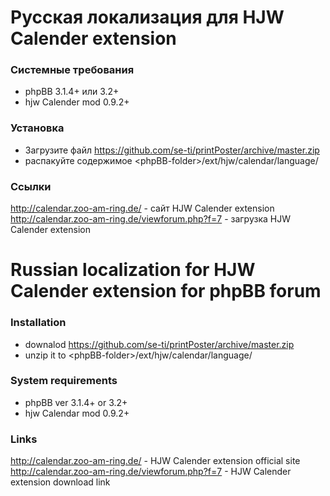 # Русская локализация для HJW Calender extension 

### Системные требования
* phpBB 3.1.4+ или 3.2+
* hjw Calender mod 0.9.2+


### Установка
* Загрузите файл https://github.com/se-ti/printPoster/archive/master.zip
* распакуйте содержимое &lt;phpBB-folder&gt;/ext/hjw/calendar/language/

### Ссылки
http://calendar.zoo-am-ring.de/ - сайт HJW Calender extension 
http://calendar.zoo-am-ring.de/viewforum.php?f=7 - загрузка HJW Calender extension 

# Russian localization for HJW Calender extension for phpBB forum

### Installation
* downalod https://github.com/se-ti/printPoster/archive/master.zip
* unzip it to &lt;phpBB-folder&gt;/ext/hjw/calendar/language/


### System requirements
* phpBB ver 3.1.4+ or 3.2+
* hjw Calendar mod 0.9.2+

### Links
http://calendar.zoo-am-ring.de/ - HJW Calender extension official site
http://calendar.zoo-am-ring.de/viewforum.php?f=7 - HJW Calender extension download link
